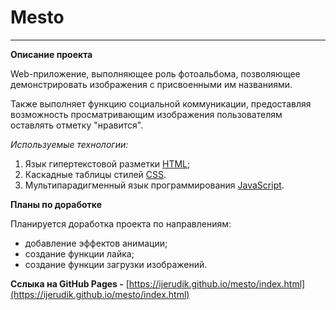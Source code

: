 # Mesto
---

**Описание проекта**

Web-приложение, выполняющее роль фотоальбома, позволяющее демонстрировать изображения с присвоенными им названиями.

Также выполняет функцию социальной коммуникации, предоставляя возможность просматривающим изображения пользователям оставлять отметку "нравится".

_Используемые технологии:_

 1. Язык гипертекстовой разметки [HTML](https://ru.wikipedia.org/wiki/HTML);
 2. Каскадные таблицы стилей [CSS](https://ru.wikipedia.org/wiki/CSS).
 3. Мультипарадигменный язык программирования [JavaScript](https://ru.wikipedia.org/wiki/JavaScript).

**Планы по доработке**

Планируется доработка проекта по направлениям:

* добавление эффектов анимации;
* создание функции лайка;
* создание функции загрузки изображений.

**Сслыка на GitHub Pages -**
[https://ijerudik.github.io/mesto/index.html](https://ijerudik.github.io/mesto/index.html)